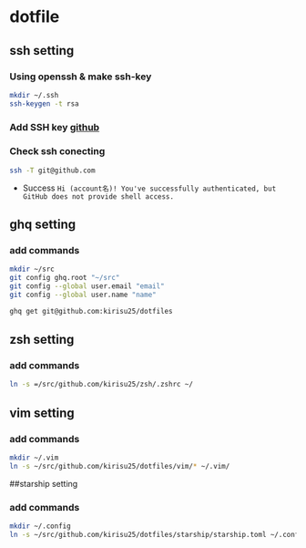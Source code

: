 # dotfile

## ssh setting
### Using openssh & make ssh-key
```sh
mkdir ~/.ssh
ssh-keygen -t rsa
```
### Add SSH key [github](https://github.com/settings/ssh)

### Check ssh conecting
```sh
ssh -T git@github.com
```
- Success
`Hi (account名)! You've successfully authenticated, but GitHub does not provide shell access.`

## ghq setting

### add commands

```sh
mkdir ~/src
git config ghq.root "~/src"
git config --global user.email "email"
git config --global user.name "name"

ghq get git@github.com:kirisu25/dotfiles
```

## zsh setting

### add commands
```sh
ln -s =/src/github.com/kirisu25/zsh/.zshrc ~/
```

## vim setting

### add commands
```sh
mkdir ~/.vim
ln -s ~/src/github.com/kirisu25/dotfiles/vim/* ~/.vim/
```

##starship setting

### add commands
```sh
mkdir ~/.config
ln -s ~/src/github.com/kirisu25/dotfiles/starship/starship.toml ~/.config
```

